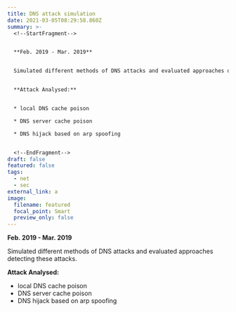 ```yaml
---
title: DNS attack simulation
date: 2021-03-05T08:29:58.860Z
summary: >-
  <!--StartFragment-->


  **Feb. 2019 - Mar. 2019**


  Simulated different methods of DNS attacks and evaluated approaches detecting these attacks.


  **Attack Analysed:**


  * local DNS cache poison

  * DNS server cache poison

  * DNS hijack based on arp spoofing 


  <!--EndFragment-->
draft: false
featured: false
tags:
  - net
  - sec
external_link: a
image:
  filename: featured
  focal_point: Smart
  preview_only: false
---
```

  **Feb. 2019 - Mar. 2019**

  Simulated different methods of DNS attacks and evaluated approaches detecting these attacks.

  **Attack Analysed:**

* local DNS cache poison
* DNS server cache poison
* DNS hijack based on arp spoofing